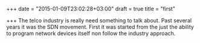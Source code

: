 +++
date = "2015-01-09T23:02:28+03:00"
draft = true
title = "first"

+++
The telco industry is really need something to talk about. Past several years it was the SDN movement. First it was started from the just the ability to program network devices itself non follow the industry approach.
